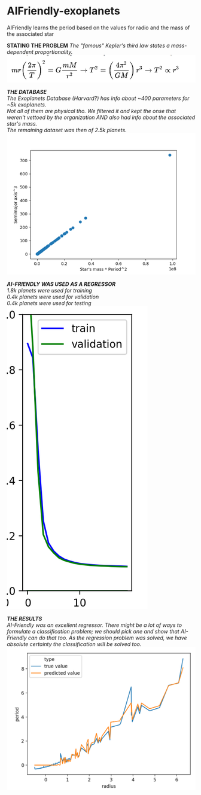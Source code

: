 # AIFriendly-exoplanets
AIFriendly learns the period based on the values for radio and the mass of the associated star

<b>STATING THE PROBLEM</b>
<i>The "famous" Kepler's third law states a mass-dependent proportionality.<br>
<img src="images/equation.png">

<b>THE DATABASE</b><br>
<i><a link="http://exoplanets.org/">The Exoplanets Database (Harvard?)</a> has info about ~400 parameters for ~5k exoplanets.<br>
Not all of them are physical tho. We filtered it and kept the onse that weren't vettoed by the organization AND also had info about the associated star's mass.<br>
The remaining dataset was then of 2.5k planets.</i>
<img src="images/perfect_line.png">


<b>AI-FRIENDLY WAS USED AS A REGRESSOR</b><br>
<i>1.8k planets were used for training<br>
0.4k planets were used for validation<br>
0.4k planets were used for testing<br></i>
<img src="images/training.png">

<b>THE RESULTS</b><br>
AI-Friendly was an excellent regressor. 
There might be a lot of ways to formulate a classification problem; we should pick one and show that AI-Friendly can do that too.
As the regression problem was solved, we have absolute certainty the classification will be solved too.
<img src="./images/result.png">
